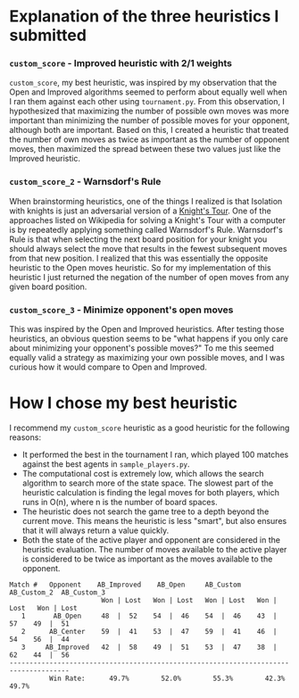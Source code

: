 # Explanation of the three heuristics I submitted
### `custom_score` - Improved heuristic with 2/1 weights
`custom_score`, my best heuristic, was inspired by my observation that the Open and
Improved algorithms seemed to perform about equally well when I ran them against
each other using `tournament.py`. From this observation, I hypothesized that maximizing
the number of possible own moves was more important than minimizing the number of possible
moves for your opponent, although both are important. Based on this, I created a heuristic
that treated the number of own moves as twice as important as the number of opponent moves,
then maximized the spread between these two values just like the Improved heuristic.

### `custom_score_2` - Warnsdorf's Rule
When brainstorming heuristics, one of the things I realized is that Isolation with
knights is just an adversarial version of a [Knight's Tour](https://en.wikipedia.org/wiki/Knight%27s_tour).
One of the approaches listed on Wikipedia for solving a Knight's Tour with a computer is
by repeatedly applying something called Warnsdorf's Rule. Warnsdorf's Rule is that
when selecting the next board position for your knight you should always select the move
that results in the fewest subsequent moves from that new position. I realized that
this was essentially the opposite heuristic to the Open moves heuristic. So for my
implementation of this heuristic I just returned the negation of the number of open
moves from any given board position.

### `custom_score_3` - Minimize opponent's open moves
This was inspired by the Open and Improved heuristics. After testing those heuristics,
an obvious question seems to be "what happens if you only care about minimizing your
opponent's possible moves?" To me this seemed equally valid a strategy as maximizing
your own possible moves, and I was curious how it would compare to Open and Improved.

# How I chose my best heuristic
I recommend my `custom_score` heuristic as a good heuristic for the following reasons:
* It performed the best in the tournament I ran, which played 100 matches against the
  best agents in `sample_players.py`.
* The computational cost is extremely low, which allows the search algorithm to search
  more of the state space. The slowest part of the heuristic calculation is finding
  the legal moves for both players, which runs in O(n), where n is the number of board spaces.
* The heuristic does not search the game tree to a depth beyond the current move. This means
  the heuristic is less "smart", but also ensures that it will always return a value quickly.
* Both the state of the active player and opponent are considered in the heuristic evaluation.
  The number of moves available to the active player is considered to be twice as important as the
  moves available to the opponent.

```
Match #   Opponent    AB_Improved    AB_Open     AB_Custom   AB_Custom_2  AB_Custom_3
                       Won | Lost   Won | Lost   Won | Lost   Won | Lost   Won | Lost
   1       AB_Open     48  |  52    54  |  46    54  |  46    43  |  57    49  |  51
   2      AB_Center    59  |  41    53  |  47    59  |  41    46  |  54    56  |  44
   3     AB_Improved   42  |  58    49  |  51    53  |  47    38  |  62    44  |  56
-------------------------------------------------------------------------------------
          Win Rate:      49.7%        52.0%        55.3%        42.3%        49.7%
```
